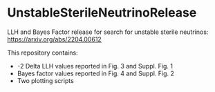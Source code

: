 # UnstableSterileNeutrinoRelease
LLH and Bayes Factor release for search for unstable sterile neutrinos: https://arxiv.org/abs/2204.00612

This repository contains:
- -2 Delta LLH values reported in Fig. 3 and Suppl. Fig. 1
- Bayes factor values reported in Fig. 4 and Suppl. Fig. 2
- Two plotting scripts
